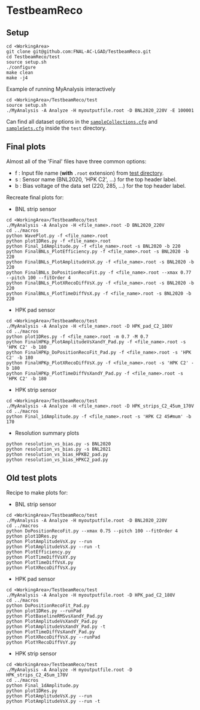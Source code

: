 # TestbeamReco

## Setup
```
cd <WorkingArea>
git clone git@github.com:FNAL-AC-LGAD/TestbeamReco.git
cd TestbeamReco/test
source setup.sh
./configure
make clean
make -j4
```

Example of running MyAnalysis interactively
```
cd <WorkingArea>/TestbeamReco/test
source setup.sh
./MyAnalysis -A Analyze -H myoutputfile.root -D BNL2020_220V -E 100001
```

Can find all dataset options in the [`sampleCollections.cfg`](./test/sampleCollections.cfg) and  [`sampleSets.cfg`](./test/sampleSets.cfg) inside the `test` directory.

## Final plots

Almost all of the 'Final' files have three common options:
  - f : Input file name (**with** `.root` extension) from [test directory](./test/).
  - s : Sensor name (BNL2020, 'HPK C2', ...) for the top header label.
  - b : Bias voltage of the data set (220, 285, ...) for the top header label.

Recreate final plots for:
* BNL strip sensor
```
cd <WorkingArea>/TestbeamReco/test
./MyAnalysis -A Analyze -H <file_name>.root -D BNL2020_220V
cd ../macros
python WavePlot.py -f <file_name>.root
python plot1DRes.py -f <file_name>.root
python Final_1dAmplitude.py -f <file_name>.root -s BNL2020 -b 220
python FinalBNLs_PlotEfficiency.py -f <file_name>.root -s BNL2020 -b 220
python FinalBNLs_PlotAmplitudeVsX.py -f <file_name>.root -s BNL2020 -b 220
python FinalBNLs_DoPositionRecoFit.py -f <file_name>.root --xmax 0.77 --pitch 100 --fitOrder 4
python FinalBNLs_PlotXRecoDiffVsX.py -f <file_name>.root -s BNL2020 -b 220
python FinalBNLs_PlotTimeDiffVsX.py -f <file_name>.root -s BNL2020 -b 220
```

* HPK pad sensor
```
cd <WorkingArea>/TestbeamReco/test
./MyAnalysis -A Analyze -H <file_name>.root -D HPK_pad_C2_180V 
cd ../macros
python plot1DRes.py -f <file_name>.root -m 0.7 -M 0.7
python FinalHPKp_PlotAmplitudeVsXandY_Pad.py -f <file_name>.root -s 'HPK C2' -b 180
python FinalHPKp_DoPositionRecoFit_Pad.py -f <file_name>.root -s 'HPK C2' -b 180
python FinalHPKp_PlotXRecoDiffVsX.py -f <file_name>.root -s 'HPK C2' -b 180
python FinalHPKp_PlotTimeDiffVsXandY_Pad.py -f <file_name>.root -s 'HPK C2' -b 180
```

* HPK strip sensor
```
cd <WorkingArea>/TestbeamReco/test
./MyAnalysis -A Analyze -H <file_name>.root -D HPK_strips_C2_45um_170V 
cd ../macros
python Final_1dAmplitude.py -f <file_name>.root -s 'HPK C2 45#mum' -b 170
```

* Resolution summary plots
```
python resolution_vs_bias.py -s BNL2020
python resolution_vs_bias.py -s BNL2021
python resolution_vs_bias_HPKB2_pad.py
python resolution_vs_bias_HPKC2_pad.py
```

## Old test plots

Recipe to make plots for:
* BNL strip sensor
```
cd <WorkingArea>/TestbeamReco/test
./MyAnalysis -A Analyze -H myoutputfile.root -D BNL2020_220V
cd ../macros
python DoPositionRecoFit.py --xmax 0.75 --pitch 100 --fitOrder 4
python plot1DRes.py
python PlotAmplitudeVsX.py --run
python PlotAmplitudeVsX.py --run -t
python PlotEfficiency.py
python PlotTimeDiffVsXY.py
python PlotTimeDiffVsX.py
python PlotXRecoDiffVsX.py
```
* HPK pad sensor
```
cd <WorkingArea>/TestbeamReco/test
./MyAnalysis -A Analyze -H myoutputfile.root -D HPK_pad_C2_180V 
cd ../macros
python DoPositionRecoFit_Pad.py
python plot1DRes.py --runPad 
python PlotBaselineRMSvsXandY_Pad.py 
python PlotAmplitudeVsXandY_Pad.py 
python PlotAmplitudeVsXandY_Pad.py -t
python PlotTimeDiffVsXandY_Pad.py
python PlotXRecoDiffVsX.py --runPad 
python PlotYRecoDiffVsY.py
```
* HPK strip sensor
```
cd <WorkingArea>/TestbeamReco/test
./MyAnalysis -A Analyze -H myoutputfile.root -D HPK_strips_C2_45um_170V 
cd ../macros
python Final_1dAmplitude.py
python plot1DRes.py
python PlotAmplitudeVsX.py --run
python PlotAmplitudeVsX.py --run -t
```
